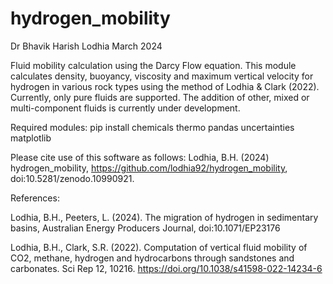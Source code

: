 # hydrogen_mobility
Dr Bhavik Harish Lodhia
March 2024

Fluid mobility calculation using the Darcy Flow equation.
This module calculates density, buoyancy, viscosity and maximum vertical velocity
for hydrogen in various rock types using the method of Lodhia & Clark (2022).
Currently, only pure fluids are supported. The addition of other, mixed or multi-component
fluids is currently under development.

Required modules:
pip install chemicals thermo pandas uncertainties matplotlib

Please cite use of this software as follows:
Lodhia, B.H. (2024) hydrogen_mobility, https://github.com/lodhia92/hydrogen_mobility, doi:10.5281/zenodo.10990921.

References:

Lodhia, B.H., Peeters, L. (2024). The migration of hydrogen in sedimentary basins, Australian Energy Producers Journal, doi:10.1071/EP23176

Lodhia, B.H., Clark, S.R. (2022). Computation of vertical fluid mobility of CO2, methane, hydrogen and hydrocarbons through sandstones and carbonates. Sci Rep 12, 10216. https://doi.org/10.1038/s41598-022-14234-6
